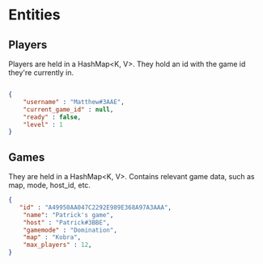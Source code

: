 
# Entities

## Players

Players are held in a HashMap<K, V>. They hold an id with the game id they're currently in.

```json

{
    "username" : "Matthew#3AAE",
    "current_game_id" : null,
    "ready" : false,
    "level" : 1
}

```

## Games

They are held in a HashMap<K, V>. Contains relevant game data, such as map, mode, host_id, etc.

```json
{
   "id" : "A49950AA047C2292E989E368A97A3AAA",
    "name": "Patrick's game",
    "host" : "Patrick#3BBE",
    "gamemode" : "Domination",
    "map" : "Kobra",
    "max_players" : 12,
}
```